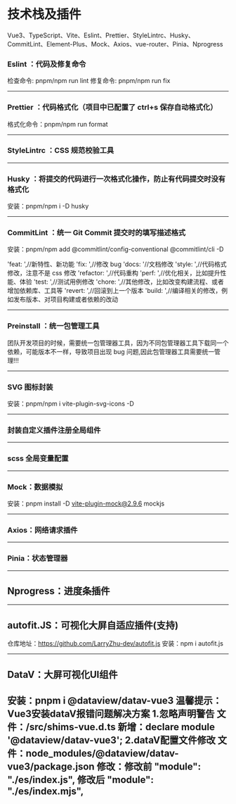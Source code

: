 # 技术栈及插件

Vue3、TypeScript、Vite、Eslint、Prettier、StyleLintrc、Husky、CommitLint、Element-Plus、Mock、Axios、vue-router、Pinia、Nprogress

### Eslint ：代码及修复命令

检查命令: pnpm/npm run lint
修复命令: pnpm/npm run fix

---

### Prettier ：代码格式化（项目中已配置了 ctrl+s 保存自动格式化）

格式化命令：pnpm/npm run format

---

### StyleLintrc ：CSS 规范校验工具

---

### Husky ：将提交的代码进行一次格式化操作，防止有代码提交时没有格式化

安装：pnpm/npm i -D husky

---

### CommitLint ：统一 Git Commit 提交时的填写描述格式

安装：pnpm/npm add @commitlint/config-conventional @commitlint/cli -D

'feat: ',//新特性、新功能
'fix: ',//修改 bug
'docs: '//文档修改
'style: ',//代码格式修改，注意不是 css 修改
'refactor: ',//代码重构
'perf: ',//优化相关，比如提升性能、体验
'test: ',//测试用例修改
'chore: ',//其他修改，比如改变构建流程、或者增加依赖库、工具等
'revert: ',//回滚到上一个版本
'build: ',//编译相关的修改，例如发布版本、对项目构建或者依赖的改动

---

### Preinstall ：统一包管理工具

团队开发项目的时候，需要统一包管理器工具，因为不同包管理器工具下载同一个依赖，可能版本不一样，导致项目出现 bug 问题,因此包管理器工具需要统一管理!!!

---

### SVG 图标封装

安装：pnpm/npm i vite-plugin-svg-icons -D

---

### 封装自定义插件注册全局组件

---

### scss 全局变量配置

---

### Mock：数据模拟

安装：pnpm install -D vite-plugin-mock@2.9.6 mockjs

---

### Axios：网络请求插件

---

### Pinia：状态管理器

---

## Nprogress：进度条插件

---

## autofit.JS：可视化大屏自适应插件(支持)  

仓库地址：https://github.com/LarryZhu-dev/autofit.js
安装：npm i autofit.js 

---

## DataV：大屏可视化UI组件

安装：pnpm i @dataview/datav-vue3
温馨提示：Vue3安装dataV报错问题解决方案
    1.忽略声明警告
        文件：/src/shims-vue.d.ts
            新增：declare module '@dataview/datav-vue3';
    2.dataV配置文件修改
        文件：node_modules/@dataview/datav-vue3/package.json
           修改：修改前 "module": "./es/index.js",
                 修改后 "module": "./es/index.mjs",
---



